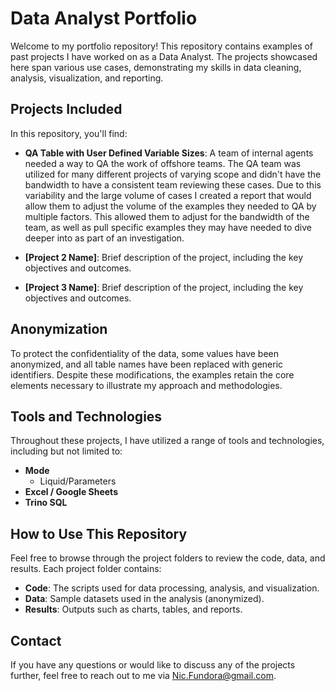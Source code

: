 # Data Analyst Portfolio

Welcome to my portfolio repository! This repository contains examples of past projects I have worked on as a Data Analyst. The projects showcased here span various use cases, demonstrating my skills in data cleaning, analysis, visualization, and reporting.

## Projects Included

In this repository, you'll find:

- **QA Table with User Defined Variable Sizes**:
  A team of internal agents needed a way to QA the work of offshore teams. The QA team was utilized for many different projects of varying scope and didn't have the bandwidth to have a consistent team reviewing these cases. Due to this variability and the large volume of cases I created a report that would allow them to adjust the volume of the examples they needed to QA by multiple factors. This allowed them to adjust for the bandwidth of the team, as well as pull specific examples they may have needed to dive deeper into as part of an investigation.
  
- **[Project 2 Name]**: Brief description of the project, including the key objectives and outcomes.
- **[Project 3 Name]**: Brief description of the project, including the key objectives and outcomes.

## Anonymization

To protect the confidentiality of the data, some values have been anonymized, and all table names have been replaced with generic identifiers. Despite these modifications, the examples retain the core elements necessary to illustrate my approach and methodologies.

## Tools and Technologies

Throughout these projects, I have utilized a range of tools and technologies, including but not limited to:

- **Mode**
    - Liquid/Parameters
- **Excel / Google Sheets**
- **Trino SQL**

## How to Use This Repository

Feel free to browse through the project folders to review the code, data, and results. Each project folder contains:

- **Code**: The scripts used for data processing, analysis, and visualization.
- **Data**: Sample datasets used in the analysis (anonymized).
- **Results**: Outputs such as charts, tables, and reports.

## Contact

If you have any questions or would like to discuss any of the projects further, feel free to reach out to me via Nic.Fundora@gmail.com.

